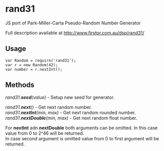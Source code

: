 rand31
======

JS port of Park-Miller-Carta Pseudo-Random Number Generator

Full description available at http://www.firstpr.com.au/dsp/rand31/

Usage
-----

    var Random = require('rand31');
    var r = new Random(42);
    var number = r.nextInt();

Methods
-------

_rand31.**seed**(value)_ - Setup new seed for generator. <br />

_rand31.**next**()_ - Get next random number.<br />
_rand31.**nextInt**(min, max)_ - Get next random rounded number.<br />
_rand31.**nextDouble**(min, max)_ - Get next random float number.<br />

For **nextInt** adn **nextDouble** both arguments can be omitted. In
this case value from 0 to 2^46 will be returned.<br />
In case second argument is omitted value from 0 to first
argument will be returned.
